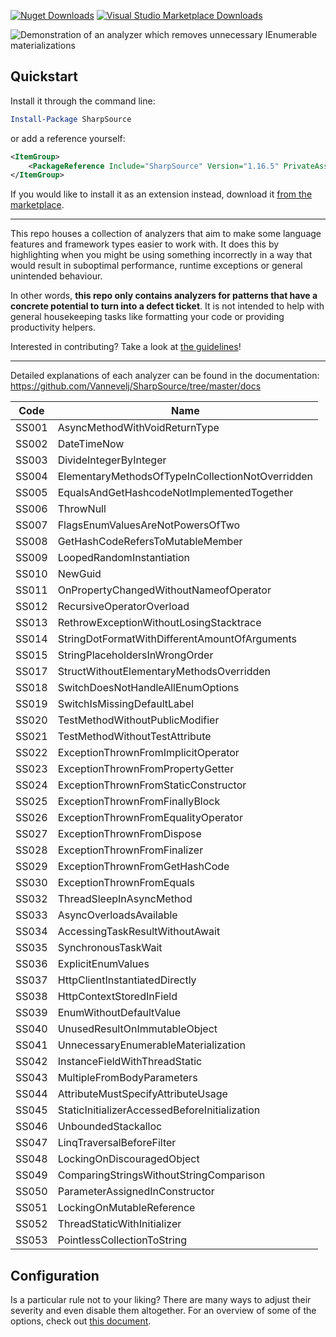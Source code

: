 [![Nuget Downloads](https://img.shields.io/nuget/dt/SharpSource)](https://www.nuget.org/packages/SharpSource/) [![Visual Studio Marketplace Downloads](https://img.shields.io/visual-studio-marketplace/d/JeroenVannevel.sharpsource)](https://marketplace.visualstudio.com/items?itemName=JeroenVannevel.sharpsource)

![Demonstration of an analyzer which removes unnecessary IEnumerable materializations](https://user-images.githubusercontent.com/2777107/190013653-edfcb61b-06a1-46d4-8b99-a71173beebb2.gif)

## Quickstart

Install it through the command line:

```powershell
Install-Package SharpSource
```

or add a reference yourself:

```xml
<ItemGroup>
    <PackageReference Include="SharpSource" Version="1.16.5" PrivateAssets="All" />
</ItemGroup>
```

If you would like to install it as an extension instead, download it [from the marketplace](https://marketplace.visualstudio.com/items?itemName=JeroenVannevel.sharpsource).

---

This repo houses a collection of analyzers that aim to make some language features and framework types easier to work with. It does this by highlighting when you might be using something incorrectly in a way that would result in suboptimal performance, runtime exceptions or general unintended behaviour. 

In other words, **this repo only contains analyzers for patterns that have a concrete potential to turn into a defect ticket**. It is not intended to help with general housekeeping tasks like formatting your code or providing productivity helpers. 

Interested in contributing? Take a look at [the guidelines](./CONTRIBUTING.md)!

---

Detailed explanations of each analyzer can be found in the documentation: https://github.com/Vannevelj/SharpSource/tree/master/docs
 

| Code   | Name |
|---|---|
| SS001  | AsyncMethodWithVoidReturnType  |
| SS002  | DateTimeNow  |
| SS003  | DivideIntegerByInteger  |
| SS004  | ElementaryMethodsOfTypeInCollectionNotOverridden | 
| SS005  | EqualsAndGetHashcodeNotImplementedTogether  | 
| SS006  | ThrowNull  |
| SS007  | FlagsEnumValuesAreNotPowersOfTwo  | 
| SS008  | GetHashCodeRefersToMutableMember  | 
| SS009  | LoopedRandomInstantiation  | 
| SS010  | NewGuid  | 
| SS011  | OnPropertyChangedWithoutNameofOperator  | 
| SS012  | RecursiveOperatorOverload  | 
| SS013  | RethrowExceptionWithoutLosingStacktrace | 
| SS014  | StringDotFormatWithDifferentAmountOfArguments  | 
| SS015  | StringPlaceholdersInWrongOrder  | 
| SS017  | StructWithoutElementaryMethodsOverridden  | 
| SS018  | SwitchDoesNotHandleAllEnumOptions  |
| SS019  | SwitchIsMissingDefaultLabel  |
| SS020  | TestMethodWithoutPublicModifier  | 
| SS021  | TestMethodWithoutTestAttribute  | 
| SS022  | ExceptionThrownFromImplicitOperator  | 
| SS023  | ExceptionThrownFromPropertyGetter  |
| SS024  | ExceptionThrownFromStaticConstructor  | 
| SS025  | ExceptionThrownFromFinallyBlock  | 
| SS026  | ExceptionThrownFromEqualityOperator  |
| SS027  | ExceptionThrownFromDispose   | 
| SS028  | ExceptionThrownFromFinalizer  |
| SS029  | ExceptionThrownFromGetHashCode |
| SS030  | ExceptionThrownFromEquals  | 
| SS032  | ThreadSleepInAsyncMethod  | 
| SS033  | AsyncOverloadsAvailable  | 
| SS034  | AccessingTaskResultWithoutAwait  |
| SS035  | SynchronousTaskWait  | 
| SS036  | ExplicitEnumValues  | 
| SS037  | HttpClientInstantiatedDirectly  | 
| SS038  | HttpContextStoredInField  | 
| SS039  | EnumWithoutDefaultValue  | 
| SS040  | UnusedResultOnImmutableObject  | 
| SS041  | UnnecessaryEnumerableMaterialization  | 
| SS042  | InstanceFieldWithThreadStatic  | 
| SS043  | MultipleFromBodyParameters  | 
| SS044  | AttributeMustSpecifyAttributeUsage  | 
| SS045  | StaticInitializerAccessedBeforeInitialization  | 
| SS046  | UnboundedStackalloc  | 
| SS047  | LinqTraversalBeforeFilter  | 
| SS048  | LockingOnDiscouragedObject  | 
| SS049  | ComparingStringsWithoutStringComparison  | 
| SS050  | ParameterAssignedInConstructor  | 
| SS051  | LockingOnMutableReference  | 
| SS052  | ThreadStaticWithInitializer |
| SS053  | PointlessCollectionToString |

## Configuration
Is a particular rule not to your liking? There are many ways to adjust their severity and even disable them altogether. For an overview of some of the options, check out [this document](https://docs.microsoft.com/en-gb/dotnet/fundamentals/code-analysis/suppress-warnings).